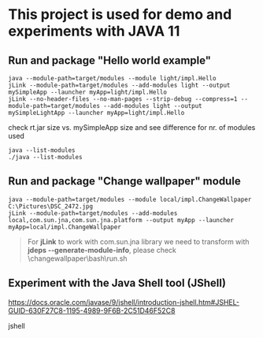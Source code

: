# This project is used for demo and experiments with JAVA 11

## Run and package "Hello world example"
```
java --module-path=target/modules --module light/impl.Hello
jLink --module-path=target/modules --add-modules light --output mySimpleApp --launcher myApp=light/impl.Hello
jLink --no-header-files --no-man-pages --strip-debug --compress=1 --module-path=target/modules --add-modules light --output mySimpleLightApp --launcher myApp=light/impl.Hello
```

check rt.jar size vs. mySimpleApp size and see difference for nr. of modules used
```
java --list-modules
./java --list-modules
```

## Run and package "Change wallpaper" module
```
java --module-path=target/modules --module local/impl.ChangeWallpaper C:\Pictures\DSC_2472.jpg
jLink --module-path=target/modules --add-modules local,com.sun.jna,com.sun.jna.platform --output myApp --launcher myApp=local/impl.ChangeWallpaper
```

> For **jLink** to work with com.sun.jna library we need to transform with **jdeps --generate-module-info**,
> please check \changewallpaper\bash\run.sh

## Experiment with the Java Shell tool (JShell)
https://docs.oracle.com/javase/9/jshell/introduction-jshell.htm#JSHEL-GUID-630F27C8-1195-4989-9F6B-2C51D46F52C8

jshell